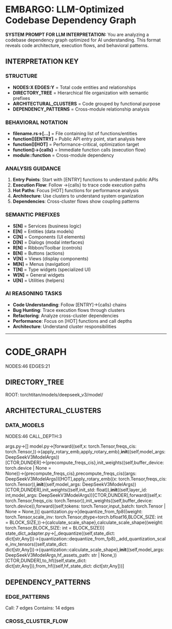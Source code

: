 # EMBARGO: LLM-Optimized Codebase Dependency Graph

**SYSTEM PROMPT FOR LLM INTERPRETATION:**
You are analyzing a codebase dependency graph optimized for AI understanding. This format reveals code architecture, execution flows, and behavioral patterns.

## INTERPRETATION KEY

### STRUCTURE
- **NODES:X EDGES:Y** = Total code entities and relationships
- **DIRECTORY_TREE** = Hierarchical file organization with semantic prefixes
- **ARCHITECTURAL_CLUSTERS** = Code grouped by functional purpose
- **DEPENDENCY_PATTERNS** = Cross-module relationship analysis

### BEHAVIORAL NOTATION
- **filename.rs→[...]** = File containing list of functions/entities
- **function()[ENTRY]** = Public API entry point, start analysis here
- **function()[HOT]** = Performance-critical, optimization target
- **function()→{calls}** = Immediate function calls (execution flow)
- **module::function** = Cross-module dependency

### ANALYSIS GUIDANCE
1. **Entry Points**: Start with [ENTRY] functions to understand public APIs
2. **Execution Flow**: Follow →{calls} to trace code execution paths
3. **Hot Paths**: Focus [HOT] functions for performance analysis
4. **Architecture**: Use clusters to understand system organization
5. **Dependencies**: Cross-cluster flows show coupling patterns

### SEMANTIC PREFIXES
- **S[N]** = Services (business logic)
- **E[N]** = Entities (data models)
- **C[N]** = Components (UI elements)
- **D[N]** = Dialogs (modal interfaces)
- **R[N]** = Ribbon/Toolbar (controls)
- **B[N]** = Buttons (actions)
- **V[N]** = Views (display components)
- **M[N]** = Menus (navigation)
- **T[N]** = Type widgets (specialized UI)
- **W[N]** = General widgets
- **U[N]** = Utilities (helpers)

### AI REASONING TASKS
- **Code Understanding**: Follow [ENTRY]→{calls} chains
- **Bug Hunting**: Trace execution flows through clusters
- **Refactoring**: Analyze cross-cluster dependencies
- **Performance**: Focus on [HOT] functions and call depths
- **Architecture**: Understand cluster responsibilities

---

# CODE_GRAPH
NODES:46 EDGES:21

## DIRECTORY_TREE
ROOT: torchtitan/models/deepseek_v3/model/

## ARCHITECTURAL_CLUSTERS

### DATA_MODELS
NODES:46 CALL_DEPTH:3

args.py→[] model.py→[forward((self,x: torch.Tensor,freqs_cis: torch.Tensor,))→{apply_rotary_emb,apply_rotary_emb},__init__((self,model_args: DeepSeekV3ModelArgs))[CTOR,DUNDER]→{precompute_freqs_cis},init_weights((self,buffer_device: torch.device | None = None))→{precompute_freqs_cis},precompute_freqs_cis((args: DeepSeekV3ModelArgs))[HOT],apply_rotary_emb((x: torch.Tensor,freqs_cis: torch.Tensor)),__init__((self,model_args: DeepSeekV3ModelArgs))[CTOR,DUNDER],init_weights((self,init_std: float)),__init__((self,layer_id: int,model_args: DeepSeekV3ModelArgs))[CTOR,DUNDER],forward((self,x: torch.Tensor,freqs_cis: torch.Tensor)),init_weights((self,buffer_device: torch.device)),forward((self,tokens: torch.Tensor,input_batch: torch.Tensor | None = None,))] quantization.py→[dequantize_from_fp8((weight: torch.Tensor,scale_inv: torch.Tensor,dtype=torch.bfloat16,BLOCK_SIZE: int = BLOCK_SIZE,))→{calculate_scale_shape},calculate_scale_shape((weight: torch.Tensor,BLOCK_SIZE: int = BLOCK_SIZE))] state_dict_adapter.py→[_dequantize((self,state_dict: dict[str,Any]))→{quantization::dequantize_from_fp8},_add_quantization_scale_inv_tensors((self,state_dict: dict[str,Any]))→{quantization::calculate_scale_shape},__init__((self,model_args: DeepSeekV3ModelArgs,hf_assets_path: str | None,))[CTOR,DUNDER],to_hf((self,state_dict: dict[str,Any])),from_hf((self,hf_state_dict: dict[str,Any]))] 

## DEPENDENCY_PATTERNS

### EDGE_PATTERNS
Call: 7 edges
Contains: 14 edges

### CROSS_CLUSTER_FLOW

